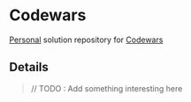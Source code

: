 # Codewars

[Personal](https://www.codewars.com/users/Falskim)  solution repository for [Codewars](https://www.codewars.com)

## Details
> // TODO : Add something interesting here